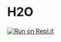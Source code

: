 # H2O
[![Run on Repl.it](https://repl.it/badge/github/H2OTFSH/H2O)](https://repl.it/github/H2OTFSH/H2O)
